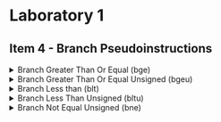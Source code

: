 # Laboratory 1 
## Item 4 - Branch Pseudoinstructions

<details>
<summary>Branch Greater Than Or Equal (bge)</summary>
<hr>

The non-pseudoinstructions used to implement `bge` is the following:
- `slt` - Set Less Than
- `xori` - XOR immediate
- `beq` - Branch Equal to

Suppose you have two (2) registers `s0` and `s1` . In this example we can demonstrate how `bge` is used:


```
<------- Using BGE -------->

bge s0, s1, <label>
```
This instruction checks if `s0` is greater than or equal `s1` then it will branch/jump out to the `label` passed otherwise, move to the next instruction.

```
<------- Implementing BGE -------->

# load the registers first

li s0, 0 # int a = 0
li s1, 0 # int a = 0
li t0, 0 # int x = 0
li t1, 1 # bool true

slt t0, s0, s1 # s0 < s1
xori t0, t0, 1 # s0 >= s1 
beq t0, t1, <label> # t0 == 1 
```
1. We first load the registers to `zero` for initialization.
2. Compare `s0` and `s1` using `slt` instruction to create `s0 < s1`
3. Store the evaluation to a temporary register `t0`.
4. Using the non-pseudoinstruction `xori` we negate `t0` register to get `>=`. Hence, `t0` now contains the evaluation of `s0 >= s1`
5. To determine if `t0` is evalued to `true` we pass `t0` to `beq` a non-pseudoinstruction that compares two (2) registers, then jumps if true otherwise go to next instruction. 
   - We pass in `t1` register that is hardcoded to `1` which acts as (`boolean`) true if `t0` evaluation satisfies the condition. 

### USE EXAMPLE 
#### testcases: 
- s0 = 1, s1 = 2
- s0 = 1, s1 = 1
- s0 = 2, s1 = 1

Notice that both implementation yields to the same answers and thus, not limited to the testcases. Thereby, validating that `bge` can be implemented with only (3) pseudoinstructions

Using `bge`
```

.data
prompt1: .string "'s0' is greater than or equal to `s1`"
prompt2: .string "`s0` is not greater than or equal to `s1`"


.text
main:
    li s0, 1 # int a = 1
    li s1, 2 # int b = 2
    li t0, 0 # int x = 0
    li t1, 1 # int flag = 1
    
    # slt t0, s0, s1 # s0 < s1 
    # xori t0, t0, 1 # s0 >= s1 
    # beq t0, t1, out1
    
    bge s0, s1, out1
    
    j out2

out1:
    li a7, 4
    la a0, prompt1
    ecall
    
    j end

out2:
    li a7, 4
    la a0, prompt2
    ecall

end:
    li a7, 10
    ecall

```


Using `non-pseudoinstruction implementation`
```
testcases: 
s0 = 1, s1 = 2
s0 = 1, s1 = 1
s0 = 2, s1 = 1

.data
prompt1: .string "'s0' is greater than or equal to `s1`"
prompt2: .string "`s0` is not greater than or equal to `s1`"


.text
main:
    li s0, 1 # int a = 1
    li s1, 2 # int b = 2
    li t0, 0 # int x = 0
    li t1, 1 # int flag = 1
    
    slt t0, s0, s1 # s0 < s1 
    xori t0, t0, 1 # s0 >= s1 
    beq t0, t1, out1
    
    # bge s0, s1, out1
    
    j out2

out1:
    li a7, 4
    la a0, prompt1
    ecall
    
    j end

out2:
    li a7, 4
    la a0, prompt2
    ecall

end:
    li a7, 10
    ecall

```

 QED.
</details>

<details>

<summary>Branch Greater Than Or Equal Unsigned (bgeu) </summary>
<hr>
Similar to the first item, we can make use of other non-pseudoinstructions. 

The non-pseudoinstructions used to implement `bgeu` is the following:
- `sltu` - Set Less Than Unsigned
- `xori` - XOR immediate
- `beq` - Branch Equal to

Instead of using `slt` we are just going to use `sltu` which stands for Set Less Than Unsigned. It is an instruction that performs an unsigned comparison between two registers and sets the destination register to 1 if the first operand is less than the second, otherwise, it sets the destination to 0.


```
<------- Using BGEU -------->

bgeu s0, s1, <label>
```
This instruction treats the registers `s0` and `s1` as unsigned. It checks if `s0` is greater than or equal `s1` then it will branch/jump out to the label passed otherwise, move to the next instruction.

```
<------- Implementing BGEU -------->

# load the registers first

li s0, 0 # int a = 0
li s1, 0 # int a = 0
li t0, 0 # int x = 0
li t1, 1 # bool true

sltu t0, s0, s1 # s0 < s1
xori t0, t0, 1 # s0 >= s1 
beq t0, t1, <label> # t0 == 1 
```
1. We first load the registers to `zero` for initialization.
2. Compare `s0` and `s1` using `sltu` instruction to create `s0 < s1`
3. Store the evaluation to a temporary register `t0`.
4. Using the non-pseudoinstruction `xori` we negate `t0` register to get `>=`. Hence, `t0` now contains the evaluation of `s0 >= s1`
5. To determine if `t0` is evalued to `true` we pass `t0` to `beq` a non-pseudoinstruction that compares two (2) registers, then jumps if true otherwise go to next instruction. 
   - We pass in `t1` register that is hardcoded to `1` which acts as (`boolean`) true if `t0` evaluation satisfies the condition. 

### USE EXAMPLE 
#### testcases: 
- s0 = -1, s1 = -2
- s0 = -1, s1 = -1
- s0 = -2, s1 = -1

Notice that both implementation yields to the same answers and thus, not limited to the testcases. Thereby, validating that `bgeu` can be implemented with only (3) pseudoinstructions

Using `bgeu`
```

.data
prompt1: .string "'s0' is greater than or equal to unsigned `s1`"
prompt2: .string "`s0` is not greater than or equal to unsigned `s1`"

.text
main:
    li s0, -1 # int a = -1
    li s1, -2 # int b = -2
    li t0, 0 # int x = 0
    li t1, 1 # int flag = 1
    
    # sltu t0, s0, s1 # s0 < s1 
    # xori t0, t0, 1 # s0 >= s1 
    # beq t0, t1, out1
    
    bgeu s0, s1, out1
    
    j out2

out1:
    li a7, 4
    la a0, prompt1
    ecall
    
    j end

out2:
    li a7, 4
    la a0, prompt2
    ecall

end:
    li a7, 10
    ecall

```


Using `non-pseudoinstruction implementation`
```
testcases: 
s0 = -1, s1 = -2
s0 = -1, s1 = -1
s0 = -2, s1 = -1

.data
prompt1: .string "'s0' is greater than or equal to unsigned `s1`"
prompt2: .string "`s0` is not greater than or equal to unsigned `s1`"


.text
main:
    li s0, -1 # int a = -1
    li s1, -2 # int b = -2
    li t0, 0 # int x = 0
    li t1, 1 # int flag = 1
    
    sltu t0, s0, s1 # s0 < s1 
    xori t0, t0, 1 # s0 >= s1 
    beq t0, t1, out1
    
    # bgeu s0, s1, out1
    
    j out2

out1:
    li a7, 4
    la a0, prompt1
    ecall
    
    j end

out2:
    li a7, 4
    la a0, prompt2
    ecall

end:
    li a7, 10
    ecall

```

 QED.



</details>

<details>

<summary>Branch Less than (blt)</summary>
<hr>

The non-pseudoinstructions used to implement `blt` is the following:
- `slt` - Set Less Than Unsigned
- `beq` - Branch Equal to


```
<------- Using BLT -------->

blt s0, s1, <label>
```
This instruction checks if `s0` is less than `s1` then it will branch/jump out to the label passed otherwise, move to the next instruction.

```
<------- Implementing BLT -------->

# load the registers first

li s0, 0 # int a = 0
li s1, 0 # int a = 0
li t0, 0 # int x = 0
li t1, 1 # bool true

slt t0, s0, s1 # s0 < s1
beq t0, t1, <label> # t0 == 1
```
1. We first load the registers to `zero` for initialization.
2. Compare `s0` and `s1` using `slt` instruction to create `s0 < s1`
3. Store the evaluation to a temporary register `t0`.
4. To determine if `t0` is evaluated to `true` we pass `t0` to `beq` a non-pseudoinstruction that compares two (2) registers, then jumps if true otherwise go to next instruction. 
   - We pass in `t1` register that is hardcoded to `1` which acts as (`boolean`) true if `t0` evaluation satisfies the condition. 
 

### USE EXAMPLE 
#### testcases: 
- s0 = 1, s1 = 2
- s0 = 1, s1 = 1
- s0 = 2, s1 = 1

Using `blt`
```
.data
prompt1: .string "'s0' is not less than 's1'"
prompt2: .string "'s0' is less than 's1'"

.text
main:
    li s0, 2 # int a = 1
    li s1, 3 # int b = 2
    li t0, 0 # int x = 0
    li t1, 1 # int flag = 1
    
    # slt t0, s0, s1 # s0 < s1 == 1
    # beq t0, t1, out2
    
    blt s0, s1, out2
    
    j out1

out1:
    li a7, 4
    la a0, prompt1
    ecall
    
    j end

out2:
    li a7, 4
    la a0, prompt2
    ecall

end:
    li a7, 10
    ecall

```
Using `non-pseudoinstruction implementation`

```
.data
prompt1: .string "'s0' is not less than 's1'"
prompt2: .string "'s0' is less than 's1'"

.text
main:
    li s0, 2 # int a = 1
    li s1, 3 # int b = 2
    li t0, 0 # int x = 0
    li t1, 1 # int flag = 1
    
    slt t0, s0, s1 # s0 < s1 == 1
    beq t0, t1, out2
    
    # blt s0, s1, out2
    
    j out1

out1:
    li a7, 4
    la a0, prompt1
    ecall
    
    j end

out2:
    li a7, 4
    la a0, prompt2
    ecall

end:
    li a7, 10
    ecall

```
QED.
</details>

<details>

<summary>Branch Less Than Unsigned (bltu)</summary>
<hr>

The non-pseudoinstructions used to implement `bltu` is the following:
- `sltu` - Set Less Than Unsigned
- `beq` - Branch Equal to


```
<------- Using BLT -------->

bgeu s0, s1, <label>
```
This instruction treats `s0` and `s1` as unsigned. It checks if `s0` less than `s1` then it will branch/jump out to the label passed otherwise, move to the next instruction.

```
<------- Implementing BLT -------->

# load the registers first

li s0, 0 # int a = 0
li s1, 0 # int a = 0
li t0, 0 # int x = 0
li t1, 1 # bool true

sltu t0, s0, s1 # s0 < s1
beq t0, t1, <label> # t0 == 1
```
1. We first load the registers to `zero` for initialization.
2. Compare `s0` and `s1` using `sltu` instruction to create `s0 < s1`
3. Store the evaluation to a temporary register `t0`.
4. To determine if `t0` is evaluated to `true` we pass `t0` to `beq` a non-pseudoinstruction that compares two (2) registers, then jumps if true otherwise go to next instruction. 
   - We pass in `t1` register that is hardcoded to `1` which acts as (`boolean`) true if `t0` evaluation satisfies the condition. 
 

### USE EXAMPLE 
#### testcases: 
- s0 = 1, s1 = 2
- s0 = 1, s1 = 1
- s0 = 2, s1 = 1

Using `bltu`
```
.data
prompt1: .string "'s0' is not less than 's1'"
prompt2: .string "'s0' is less than 's1'"

.text
main:
    li s0, 2 # int a = 1
    li s1, 3 # int b = 2
    li t0, 0 # int x = 0
    li t1, 1 # int flag = 1
    
    # sltu t0, s0, s1 # s0 < s1 == 1
    # beq t0, t1, out2
    
    bltu s0, s1, out2
    
    j out1

out1:
    li a7, 4
    la a0, prompt1
    ecall
    
    j end

out2:
    li a7, 4
    la a0, prompt2
    ecall

end:
    li a7, 10
    ecall

```
Using `non-pseudoinstruction implementation`

```
.data
prompt1: .string "'s0' is not less than 's1'"
prompt2: .string "'s0' is less than 's1'"

.text
main:
    li s0, 2 # int a = 1
    li s1, 3 # int b = 2
    li t0, 0 # int x = 0
    li t1, 1 # int flag = 1
    
    sltu t0, s0, s1 # s0 < s1 == 1
    beq t0, t1, out2
    
    # blt s0, s1, out2
    
    j out1

out1:
    li a7, 4
    la a0, prompt1
    ecall
    
    j end

out2:
    li a7, 4
    la a0, prompt2
    ecall

end:
    li a7, 10
    ecall

```
QED.

</details>

<details>

<summary>Branch Not Equal Unsigned (bne)</summary>
<hr>

The non-pseudoinstructions used to implement `bne` is the following:
- `beq` - Branch Equal to
- `xori` - XOR immediate


```
<------- Using BNE -------->

bne s0, s1, <label>
```
This instruction compares two (2) registers `s0` and `s1` if they are not equal then it will branch/jump to the `<label>` passed otherwise, move to the next instruction.

```
<------- Implementing BNE -------->

# load the registers first

li s0, 0 # int a = 0
li s1, 0 # int a = 0
li s2, 1 # bool true
li t0, 0 # int x = 0

# create equal using bitwise
slt t0, s0, s1 # s0 < s1
slt t1, s1, s0 # s0 > s1
or t2, t0, t1 # ((s0 < s1) || (s0 > s1)) == (s1 != s0)
beq t2, s2, <label> 
```
1. We first load the registers to `zero` for initialization.
2. Compare `s0` and `s1` using less than hence, `s0 < s1` then store its evaluation to `t0`. 
3. Reverse the position of registers then compare using less than hence, `s1 < s0 ` which is just `s0 > s1` then store its evaluation to `t1`.
4. To achieve `s0 != s1` we can make use of `OR` notice that if either of the conditions is true, then it implies that `s1` and `s0` are not equal. Hence, `((s0 < s1) || (s0 > s1))` then store its evaluation to `t2`.
5. Now that we have `s0 != s1`, we can use `beq` we compare `t2` to `s2`. `s2` is (`boolean`) true that is hardcoded in 1. So the return of `t2` must be 1 also in order to satisfy the condition `s0 != s1` otherwise, fails the condition.


### USE EXAMPLE 
#### testcases: 
- s0 = 1, s1 = 2
- s0 = 1, s1 = 1
- s0 = 2, s1 = 1

Using `bne`
```
`.data
prompt1: .string "'s0' is not equal (bne) to 's1'"
prompt2: .string "'s0' is equal (beq) to 's1'"

.text
main:
    li s0, 0 # int a = 0
    li s1, 0 # int a = 0
    li s2, 1 # bool true
    li t0, 0 # int x = 0

    # create equal using bitwise
    # slt t0, s0, s1 # s0 < s1
    # slt t1, s1, s0 # s0 > s1
    # or t2, t0, t1 # ((s0 < s1) || (s0 > s1)) == (s1 != s0)
    # beq t2, s2, out1
    
    bne s0, s1, out1
    
    j out2

out1:
    li a7, 4
    la a0, prompt1
    ecall
    
    j end

out2:
    li a7, 4
    la a0, prompt2
    ecall

end:
    li a7, 10
    ecall

```
Using `non-pseudoinstruction implementation`

```.data
prompt1: .string "'s0' is not equal (bne) to 's1'"
prompt2: .string "'s0' is equal (beq) to 's1'"

.text
main:
    li s0, 0 # int a = 0
    li s1, 0 # int a = 0
    li s2, 1 # bool true
    li t0, 0 # int x = 0

    # create equal using bitwise
    slt t0, s0, s1 # s0 < s1
    slt t1, s1, s0 # s0 > s1
    or t2, t0, t1 # ((s0 < s1) || (s0 > s1)) == (s1 != s0)
    beq t2, s2, out1
    
    # bne s0, s1, out1
    
    j out2

out1:
    li a7, 4
    la a0, prompt1
    ecall
    
    j end

out2:
    li a7, 4
    la a0, prompt2
    ecall

end:
    li a7, 10
    ecall
```
QED.
 
</details>